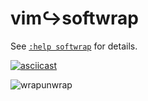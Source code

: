 # vim↪softwrap

See [`:help softwrap`][1] for details.

[![asciicast](https://asciinema.org/a/cl9Cctupv8MXIAvayz2rLkis3.svg)](https://asciinema.org/a/cl9Cctupv8MXIAvayz2rLkis3)

![wrapunwrap](https://user-images.githubusercontent.com/20521900/207529784-b0a542b5-e645-470e-b2a4-af94ffceb479.png)

[1]: https://github.com/Aster89/vim-softwrap/blob/main/doc/softwrap.txt
